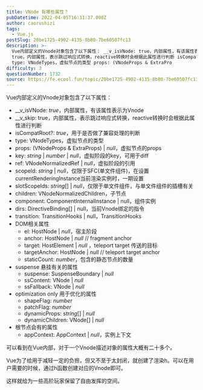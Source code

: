 ```yaml
---
title: VNode 有哪些属性？
pubDatetime: 2022-04-05T16:31:37.000Z
author: caorushizi
tags:
  - Vue.js
postSlug: 20be1725-4902-4135-8b80-7be60507fc13
description: >-
  Vue内部定义的Vnode对象包含了以下属性： __v_isVNode: true，内部属性，有该属性表示为Vnode __v_skip:
  true，内部属性，表示跳过响应式转换，reactive转换时会根据此属性进行判断 isCompatRoot?: true，用于是否做了兼容处理的判断
  type: VNodeTypes，虚拟节点的类型 props: (VNodeProps & ExtraPro
difficulty: 3
questionNumber: 1732
source: https://fe.ecool.fun/topic/20be1725-4902-4135-8b80-7be60507fc13
---
```


Vue内部定义的Vnode对象包含了以下属性：

* __v_isVNode: *true*，内部属性，有该属性表示为Vnode
* __v_skip: true，内部属性，表示跳过响应式转换，reactive转换时会根据此属性进行判断
* isCompatRoot?: *true*，用于是否做了兼容处理的判断
* type: VNodeTypes，虚拟节点的类型
* props: (VNodeProps & ExtraProps) | *null*，虚拟节点的props
* key: *string* | *number* | *null*，虚拟阶段的key，可用于diff
* ref: VNodeNormalizedRef | *null*，虚拟阶段的引用
* scopeId: *string* | *null*，仅限于SFC(单文件组件)，在设置currentRenderingInstance当前渲染实例时，一期设置
* slotScopeIds: *string*[] | *null*，仅限于单文件组件，与单文件组件的插槽有关
* children: VNodeNormalizedChildren，子节点
* component: ComponentInternalInstance | null，组件实例
* dirs: DirectiveBinding[] | null，当前Vnode绑定的指令
* transition: TransitionHooks<HostElement> | null，TransitionHooks
* DOM相关属性
	* el: HostNode | *null*，宿主阶段
	* anchor: HostNode | *null* // fragment anchor
	* target: HostElement | *null* ，teleport target 传送的目标
	* targetAnchor: HostNode | *null* // teleport target anchor
	* staticCount: *number*，包含的静态节点的数量
* suspense 悬挂有关的属性
	* suspense: SuspenseBoundary | *null*
	* ssContent: VNode | *null*
	* ssFallback: VNode | *null*
* optimization only 用于优化的属性
	* shapeFlag: *number*
	* patchFlag: *number*
	* dynamicProps: *string*[] | *null*
	* dynamicChildren: VNode[] | *null*
* 根节点会有的属性
	* appContext: AppContext | *null*，实例上下文

可以看到在Vue内部，对于一个Vnode描述对象的属性大概有二十多个。

Vue为了给用于减轻一定的负担，但又不至于太封闭，就创建了渲染h。可以在用户需要的时候，通过h函数创建对应的Vnode即可。

这样就给为一些高阶玩家保留了自由发挥的空间。
